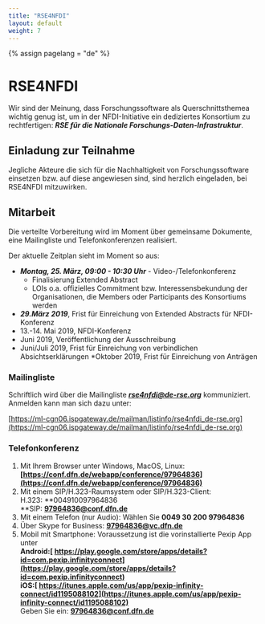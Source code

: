 ```yaml
---
title: "RSE4NFDI"
layout: default
weight: 7
---
```

<!-- Set variable "lang" to reflect page language -->
{% assign pagelang = "de" %}

# RSE4NFDI

Wir sind der Meinung, dass Forschungssoftware als Querschnittsthemea wichtig genug ist, um in der
NFDI-Initiative ein dediziertes Konsortium zu rechtfertigen:  ***RSE für die Nationale Forschungs-Daten-Infrastruktur***.

## Einladung zur Teilnahme

Jegliche Akteure die sich für die Nachhaltigkeit von Forschungssoftware einsetzen bzw. auf diese angewiesen sind, 
sind herzlich eingeladen, bei RSE4NFDI mitzuwirken.

## Mitarbeit

Die verteilte Vorbereitung wird im Moment über gemeinsame Dokumente, eine Mailingliste und Telefonkonferenzen realisiert.

Der aktuelle Zeitplan sieht im Moment so aus:
* ***Montag, 25. März, 09:00 - 10:30 Uhr*** - Video-/Telefonkonferenz
  * Finalisierung Extended Abstract
  * LOIs o.a. offizielles Commitment bzw. Interessensbekundung der Organisationen, die Members oder Participants des Konsortiums werden
* ***29.März 2019***, Frist für Einreichung von Extended Abstracts für NFDI-Konferenz
* 13.-14. Mai 2019, NFDI-Konferenz
* Juni 2019, Veröffentlichung der Ausschreibung
* Juni/Juli 2019, Frist für Einreichung von verbindlichen Absichtserklärungen
*Oktober 2019, Frist für Einreichung von Anträgen

### Mailingliste

Schriftlich wird über die Mailingliste ***rse4nfdi@de-rse.org*** kommuniziert. Anmelden kann man sich dazu unter:

[https://ml-cgn06.ispgateway.de/mailman/listinfo/rse4nfdi_de-rse.org](https://ml-cgn06.ispgateway.de/mailman/listinfo/rse4nfdi_de-rse.org)

### Telefonkonferenz

1. Mit Ihrem Browser unter Windows, MacOS, Linux: 	 \
**[https://conf.dfn.de/webapp/conference/97964836](https://conf.dfn.de/webapp/conference/97964836)**
2. Mit einem SIP/H.323-Raumsystem oder SIP/H.323-Client: \
H.323: **004910097964836 \
**SIP: **97964836@conf.dfn.de**
3. Mit einem Telefon (nur Audio): Wählen Sie **0049 30 200 97964836**
4. Über Skype for Business: **97964836@vc.dfn.de**
5. Mobil mit Smartphone: Voraussetzung ist die vorinstallierte Pexip App unter  \
**Android:[ https://play.google.com/store/apps/details?id=com.pexip.infinityconnect](https://play.google.com/store/apps/details?id=com.pexip.infinityconnect)**  \
**iOS:[ https://itunes.apple.com/us/app/pexip-infinity-connect/id1195088102](https://itunes.apple.com/us/app/pexip-infinity-connect/id1195088102)** \
Geben Sie ein: **97964836@conf.dfn.de** 